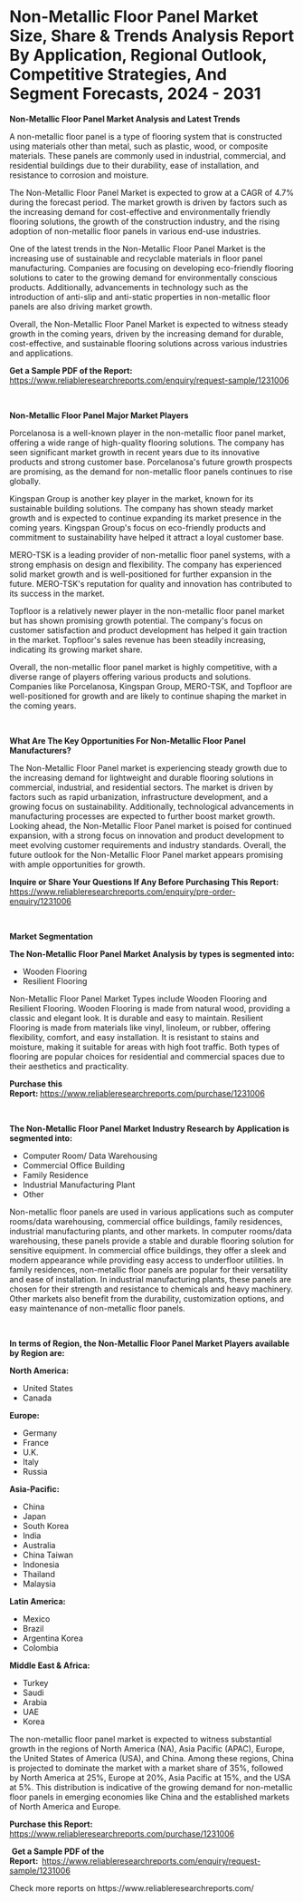 <p><h1>Non-Metallic Floor Panel Market Size, Share & Trends Analysis Report By Application, Regional Outlook, Competitive Strategies, And Segment Forecasts, 2024 - 2031</h1></p><p><strong>Non-Metallic Floor Panel Market Analysis and Latest Trends</strong></p>
<p><p>A non-metallic floor panel is a type of flooring system that is constructed using materials other than metal, such as plastic, wood, or composite materials. These panels are commonly used in industrial, commercial, and residential buildings due to their durability, ease of installation, and resistance to corrosion and moisture.</p><p>The Non-Metallic Floor Panel Market is expected to grow at a CAGR of 4.7% during the forecast period. The market growth is driven by factors such as the increasing demand for cost-effective and environmentally friendly flooring solutions, the growth of the construction industry, and the rising adoption of non-metallic floor panels in various end-use industries.</p><p>One of the latest trends in the Non-Metallic Floor Panel Market is the increasing use of sustainable and recyclable materials in floor panel manufacturing. Companies are focusing on developing eco-friendly flooring solutions to cater to the growing demand for environmentally conscious products. Additionally, advancements in technology such as the introduction of anti-slip and anti-static properties in non-metallic floor panels are also driving market growth.</p><p>Overall, the Non-Metallic Floor Panel Market is expected to witness steady growth in the coming years, driven by the increasing demand for durable, cost-effective, and sustainable flooring solutions across various industries and applications.</p></p>
<p><strong>Get a Sample PDF of the Report:&nbsp;</strong> <a href="https://www.reliableresearchreports.com/enquiry/request-sample/1231006">https://www.reliableresearchreports.com/enquiry/request-sample/1231006</a></p>
<p>&nbsp;</p>
<p><strong>Non-Metallic Floor Panel Major Market Players</strong></p>
<p><p>Porcelanosa is a well-known player in the non-metallic floor panel market, offering a wide range of high-quality flooring solutions. The company has seen significant market growth in recent years due to its innovative products and strong customer base. Porcelanosa's future growth prospects are promising, as the demand for non-metallic floor panels continues to rise globally.</p><p>Kingspan Group is another key player in the market, known for its sustainable building solutions. The company has shown steady market growth and is expected to continue expanding its market presence in the coming years. Kingspan Group's focus on eco-friendly products and commitment to sustainability have helped it attract a loyal customer base.</p><p>MERO-TSK is a leading provider of non-metallic floor panel systems, with a strong emphasis on design and flexibility. The company has experienced solid market growth and is well-positioned for further expansion in the future. MERO-TSK's reputation for quality and innovation has contributed to its success in the market.</p><p>Topfloor is a relatively newer player in the non-metallic floor panel market but has shown promising growth potential. The company's focus on customer satisfaction and product development has helped it gain traction in the market. Topfloor's sales revenue has been steadily increasing, indicating its growing market share.</p><p>Overall, the non-metallic floor panel market is highly competitive, with a diverse range of players offering various products and solutions. Companies like Porcelanosa, Kingspan Group, MERO-TSK, and Topfloor are well-positioned for growth and are likely to continue shaping the market in the coming years.</p></p>
<p>&nbsp;</p>
<p><strong>What Are The Key Opportunities For Non-Metallic Floor Panel Manufacturers?</strong></p>
<p><p>The Non-Metallic Floor Panel market is experiencing steady growth due to the increasing demand for lightweight and durable flooring solutions in commercial, industrial, and residential sectors. The market is driven by factors such as rapid urbanization, infrastructure development, and a growing focus on sustainability. Additionally, technological advancements in manufacturing processes are expected to further boost market growth. Looking ahead, the Non-Metallic Floor Panel market is poised for continued expansion, with a strong focus on innovation and product development to meet evolving customer requirements and industry standards. Overall, the future outlook for the Non-Metallic Floor Panel market appears promising with ample opportunities for growth.</p></p>
<p><strong>Inquire or Share Your Questions If Any Before Purchasing This Report:</strong> <a href="https://www.reliableresearchreports.com/enquiry/pre-order-enquiry/1231006">https://www.reliableresearchreports.com/enquiry/pre-order-enquiry/1231006</a></p>
<p>&nbsp;</p>
<p><strong>Market Segmentation</strong></p>
<p><strong>The Non-Metallic Floor Panel Market Analysis by types is segmented into:</strong></p>
<p><ul><li>Wooden Flooring</li><li>Resilient Flooring</li></ul></p>
<p><p>Non-Metallic Floor Panel Market Types include Wooden Flooring and Resilient Flooring. Wooden Flooring is made from natural wood, providing a classic and elegant look. It is durable and easy to maintain. Resilient Flooring is made from materials like vinyl, linoleum, or rubber, offering flexibility, comfort, and easy installation. It is resistant to stains and moisture, making it suitable for areas with high foot traffic. Both types of flooring are popular choices for residential and commercial spaces due to their aesthetics and practicality.</p></p>
<p><strong>Purchase this Report:&nbsp;</strong><a href="https://www.reliableresearchreports.com/purchase/1231006">https://www.reliableresearchreports.com/purchase/1231006</a></p>
<p>&nbsp;</p>
<p><strong>The Non-Metallic Floor Panel Market Industry Research by Application is segmented into:</strong></p>
<p><ul><li>Computer Room/ Data Warehousing</li><li>Commercial Office Building</li><li>Family Residence</li><li>Industrial Manufacturing Plant</li><li>Other</li></ul></p>
<p><p>Non-metallic floor panels are used in various applications such as computer rooms/data warehousing, commercial office buildings, family residences, industrial manufacturing plants, and other markets. In computer rooms/data warehousing, these panels provide a stable and durable flooring solution for sensitive equipment. In commercial office buildings, they offer a sleek and modern appearance while providing easy access to underfloor utilities. In family residences, non-metallic floor panels are popular for their versatility and ease of installation. In industrial manufacturing plants, these panels are chosen for their strength and resistance to chemicals and heavy machinery. Other markets also benefit from the durability, customization options, and easy maintenance of non-metallic floor panels.</p></p>
<p>&nbsp;</p>
<p><strong>In terms of Region, the Non-Metallic Floor Panel Market Players available by Region are:</strong></p>
<p>
    <p> <strong> North America: </strong>
        <ul>
            <li>United States</li>
            <li>Canada</li>
        </ul>
        </p> 
    <p> <strong> Europe: </strong>
        <ul>
            <li>Germany</li>
            <li>France</li>
            <li>U.K.</li>
            <li>Italy</li>
            <li>Russia</li>
        </ul>
        </p> 
    <p> <strong> Asia-Pacific: </strong>
        <ul>
            <li>China</li>
            <li>Japan</li>
            <li>South Korea</li>
            <li>India</li>
            <li>Australia</li>
            <li>China Taiwan</li>
            <li>Indonesia</li>
            <li>Thailand</li>
            <li>Malaysia</li>
        </ul>
        </p> 
    <p> <strong> Latin America: </strong>
        <ul>
            <li>Mexico</li>
            <li>Brazil</li>
            <li>Argentina Korea</li>
            <li>Colombia</li>
        </ul>
        </p> 
    <p> <strong> Middle East & Africa: </strong>
        <ul>
            <li>Turkey</li>
            <li>Saudi</li>
            <li>Arabia</li>
            <li>UAE</li>
            <li>Korea</li>
        </ul>
    </p>
    </p>
<p><p>The non-metallic floor panel market is expected to witness substantial growth in the regions of North America (NA), Asia Pacific (APAC), Europe, the United States of America (USA), and China. Among these regions, China is projected to dominate the market with a market share of 35%, followed by North America at 25%, Europe at 20%, Asia Pacific at 15%, and the USA at 5%. This distribution is indicative of the growing demand for non-metallic floor panels in emerging economies like China and the established markets of North America and Europe.</p></p>
<p><strong>Purchase this Report: </strong><a href="https://www.reliableresearchreports.com/purchase/1231006">https://www.reliableresearchreports.com/purchase/1231006</a></p>
<p>&nbsp;<strong>Get a Sample PDF of the Report:&nbsp;&nbsp;</strong><a href="https://www.reliableresearchreports.com/enquiry/request-sample/1231006">https://www.reliableresearchreports.com/enquiry/request-sample/1231006</a></p>
<p><strong></strong></p>
<p>Check more reports on https://www.reliableresearchreports.com/</p>